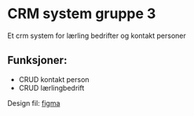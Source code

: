 # CRM system gruppe 3
Et crm system for lærling bedrifter og kontakt personer

## Funksjoner:
* CRUD kontakt person
* CRUD lærlingbedrift
  
Design fil: [figma](https://www.figma.com/file/583UQkmZ03ORYwDYSTCY40/Untitled?type=design&node-id=0%3A1&mode=design&t=NUXagWx2J67Azi8P-1)

